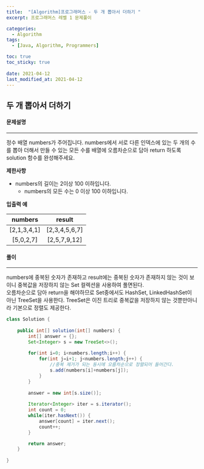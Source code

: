 ```yaml
---
title:  "[Algorithm]프로그래머스 - 두 개 뽑아서 더하기 "
excerpt: 프로그래머스 레벨 1 문제풀이

categories:
  - Algorithm
tags:
  - [Java, Algorithm, Programmers]

toc: true
toc_sticky: true
 
date: 2021-04-12
last_modified_at: 2021-04-12
---
```

## 두 개 뽑아서 더하기
#### 문제설명
---
정수 배열 numbers가 주어집니다. numbers에서 서로 다른 인덱스에 있는 두 개의 수를 뽑아 더해서 만들 수 있는 모든 수를 배열에 오름차순으로 담아 return 하도록 solution 함수를 완성해주세요.

**제한사항**
- numbers의 길이는 2이상 100 이하입니다.
  - numbers의 모든 수는 0 이상 100 이하입니다.
  

**입출력 예**<br>

|numbers    |result       |
|:---------:|:-----------:|
|[2,1,3,4,1]|[2,3,4,5,6,7]|
|[5,0,2,7]  |[2,5,7,9,12] |


#### 풀이
---
numbers에 중복된 숫자가 존재하고 result에는 중복된 숫자가 존재하지 않는 것이 보이니 중복값을 저장하지 않는 Set 컬렉션을 사용하여 풀면된다.<br>
오름차순으로 담아 return을 해야하므로 Set중에서도 HashSet, LinkedHashSet이 아닌 TreeSet을 사용한다. TreeSet은 이진 트리로 중복값을 저장하지 않는 것뿐만아니라 기본으로 정렬도 제공한다.<br>


```java
class Solution {
    
	public int[] solution(int[] numbers) {
        int[] answer = {};
        Set<Integer> s = new TreeSet<>();
    
        for(int i=0; i<numbers.length;i++) {
        	for(int j=i+1; j<numbers.length;j++) {
                //중복 제거가 되는 동시에 오름차순으로 정렬되어 들어간다.
        		s.add(numbers[i]+numbers[j]);
        	}
        }
        
        answer = new int[s.size()];
        
        Iterator<Integer> iter = s.iterator();
        int count = 0;
        while(iter.hasNext()) {
        	answer[count] = iter.next();
        	count++;
        }

        return answer;
    }
	
}

```


